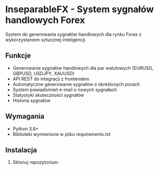 # InseparableFX - System sygnałów handlowych Forex

System do generowania sygnałów handlowych dla rynku Forex z wykorzystaniem sztucznej inteligencji.

## Funkcje

- Generowanie sygnałów handlowych dla par walutowych (EURUSD, GBPUSD, USDJPY, XAUUSD)
- API REST do integracji z frontendem
- Automatyczne generowanie sygnałów o określonych porach
- System powiadomień e-mail o nowych sygnałach
- Statystyki skuteczności sygnałów
- Historia sygnałów

## Wymagania

- Python 3.8+
- Biblioteki wymienione w pliku requirements.txt

## Instalacja

1. Sklonuj repozytorium: